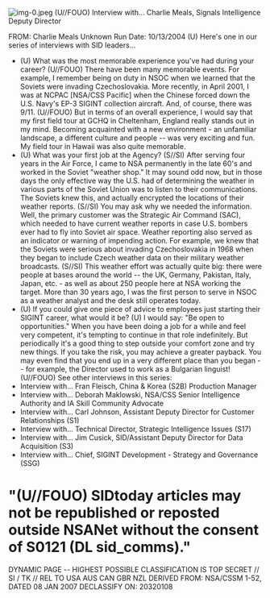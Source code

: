 ![img-0.jpeg](img-0.jpeg)
(U//FOUO) Interview with... Charlie Meals, Signals Intelligence Deputy Director

FROM: Charlie Meals
Unknown
Run Date: 10/13/2004
(U) Here's one in our series of interviews with SID leaders...

- (U) What was the most memorable experience you've had during your career?
(U//FOUO) There have been many memorable events. For example, I remember being on duty in NSOC when we learned that the Soviets were invading Czechoslovakia. More recently, in April 2001, I was at NCPAC [NSA/CSS Pacific] when the Chinese forced down the U.S. Navy's EP-3 SIGINT collection aircraft. And, of course, there was 9/11.
(U//FOUO) But in terms of an overall experience, I would say that my first field tour at GCHQ in Cheltenham, England really stands out in my mind. Becoming acquainted with a new environment - an unfamiliar landscape, a different culture and people -- was very exciting and fun. My field tour in Hawaii was also quite memorable.
- (U) What was your first job at the Agency?
(S//SI) After serving four years in the Air Force, I came to NSA permanently in the late 60's and worked in the Soviet "weather shop." It may sound odd now, but in those days the only effective way the U.S. had of determining the weather in various parts of the Soviet Union was to listen to their communications. The Soviets knew this, and actually encrypted the locations of their weather reports.
(S//SI) You may ask why we needed the information. Well, the primary customer was the Strategic Air Command (SAC), which needed to have current weather reports in case U.S. bombers ever had to fly into Soviet air space. Weather reporting also served as an indicator or warning of impending action. For example, we knew that the Soviets were serious about invading Czechoslovakia in 1968 when they began to include Czech weather data on their military weather broadcasts.
(S//SI) This weather effort was actually quite big: there were people at bases around the world -- the UK, Germany, Pakistan, Italy, Japan, etc. - as well as about 250 people here at NSA working the target. More than 30 years ago, I was the first person to serve in NSOC as a weather analyst and the desk still operates today.
- (U) If you could give one piece of advice to employees just starting their SIGINT career, what would it be?
(U) I would say: "Be open to opportunities." When you have been doing a job for a while and feel very competent, it's tempting to continue in that role indefinitely. But periodically it's a good thing to step outside your comfort zone and try new things. If you take the risk, you may achieve a greater payback. You may even find that you end up in a very different place than you began -- for example, the Director used to work as a Bulgarian linguist!
(U//FOUO) See other interviews in this series:
- Interview with... Fran Fleisch, China \& Korea (S2B) Production Manager
- Interview with... Deborah Maklowski, NSA/CSS Senior Intelligence Authority and IA Skill Community Advocate
- Interview with... Carl Johnson, Assistant Deputy Director for Customer Relationships (S1)
- Interview with... Technical Director, Strategic Intelligence Issues (S17)
- Interview with... Jim Cusick, SID/Assistant Deputy Director for Data Acquisition (S3)
- Interview with... Chief, SIGINT Development - Strategy and Governance (SSG)


# "(U//FOUO) SIDtoday articles may not be republished or reposted outside NSANet without the consent of $\mathbf{S 0 1 2 1}$ (DL sid_comms)." 

DYNAMIC PAGE -- HIGHEST POSSIBLE CLASSIFICATION IS TOP SECRET // SI / TK // REL TO USA AUS CAN GBR NZL DERIVED FROM: NSA/CSSM 1-52, DATED 08 JAN 2007 DECLASSIFY ON: 20320108
